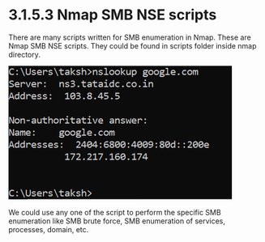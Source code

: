 # 3.1.5.3 Nmap SMB NSE scripts

There are many scripts written for SMB enumeration in Nmap. These are Nmap SMB NSE scripts. They could be found in scripts folder inside nmap directory.

![](../../../../.gitbook/assets/image%20%2818%29.png)

We could use any one of the script to perform the specific SMB enumeration like SMB brute force, SMB enumeration of services, processes, domain, etc.

